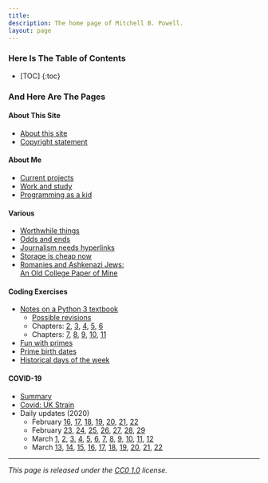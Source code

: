 ```yaml
---
title:
description: The home page of Mitchell B. Powell.
layout: page
---
```


### Here Is The Table of Contents

* [TOC]
{:toc}

### And Here Are The Pages

#### About This Site
* [About this site](p/about-site.html)
* [Copyright statement](p/copyright-statement.html)

#### About Me
* [Current projects](p/current-projects.html)
* [Work and study](p/work-and-study.html)
* [Programming as a kid](p/messing-around.html)

#### Various
* [Worthwhile things](p/worthwhile-things.html)
* [Odds and ends](p/odds-and-ends.html)
* [Journalism needs hyperlinks](p/journalism-hyperlinks.html)
* [Storage is cheap now](p/storage-prices.html)
* [Romanies and Ashkenazi Jews: <br>An Old College Paper of Mine](p/romanies-ashkenazim.html)


#### Coding Exercises
* [Notes on a Python 3 textbook](p/think-like/)
    * [Possible revisions](p/think-like/possible-revisions.html)
    * Chapters: [2](p/think-like/c2.html), [3](p/think-like/c3.html), [4](p/think-like/c4.html), [5](p/think-like/c5.html), [6](p/think-like/c6.html)
    * Chapters: [7](p/think-like/c7.html), [8](p/think-like/c8.html), [9](p/think-like/c9.html), [10](p/think-like/c10.html), [11](p/think-like/c11.html)
* [Fun with primes](p/fun-with-primes.html)
* [Prime birth dates](p/prime-birth-dates.html)
* [Historical days of the week](p/historical-days-of-the-week.html)

#### COVID-19
* [Summary](p/covid/coronavirus-pages.html)
* [Covid: UK Strain](p/covid/covid-uk.html)
* Daily updates (2020)
    * February [16](p/covid/thinking-covid.html), [17](p/covid/2020-2-17.html), [18](p/covid/2020-2-18.html), [19](p/covid/2020-2-19.html), [20](p/covid/2020-2-20.html), [21](p/covid/2020-2-21.html), [22](p/covid/2020-2-22.html)
    * February [23](p/covid/2020-2-23.html), [24](p/covid/2020-2-24.html), [25](p/covid/2020-2-25.html), [26](p/covid/2020-2-26.html), [27](p/covid/2020-2-27.html), [28](p/covid/2020-2-28.html), [29](p/covid/2020-2-29.html)
    * March [1](p/covid/2020-3-1.html), [2](p/covid/2020-3-2.html), [3](p/covid/2020-3-3.html), [4](p/covid/2020-3-4.html), [5](p/covid/2020-3-5.html), [6](p/covid/2020-3-6.html), [7](p/covid/2020-3-7.html), [8](p/covid/2020-3-8.html), [9](p/covid/2020-3-9.html), [10](p/covid/2020-3-10.html), [11](p/covid/2020-3-11.html), [12](p/covid/2020-3-12.html)
    * March [13](p/covid/2020-3-13.html), [14](p/covid/2020-3-14.html), [15](p/covid/2020-3-15.html), [16](p/covid/2020-3-16.html), [17](p/covid/2020-3-17.html), [18](p/covid/2020-3-18.html), [19](p/covid/2020-3-19.html), [20](p/covid/2020-3-20.html), [21](p/covid/2020-3-21.html), [22](p/covid/2020-3-22.html)

---

_This page is released under the [CC0 1.0](https://creativecommons.org/publicdomain/zero/1.0/) license._

